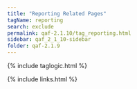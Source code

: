 ```yaml
---
title: "Reporting Related Pages"
tagName: reporting
search: exclude
permalink: qaf-2.1.10/tag_reporting.html
sidebar: qaf_2_1_10-sidebar
folder: qaf-2.1.9
---
```

{% include taglogic.html %}

{% include links.html %}
